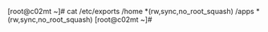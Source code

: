 [root@c02mt ~]# cat /etc/exports
/home *(rw,sync,no_root_squash)
/apps *(rw,sync,no_root_squash)
[root@c02mt ~]# 
